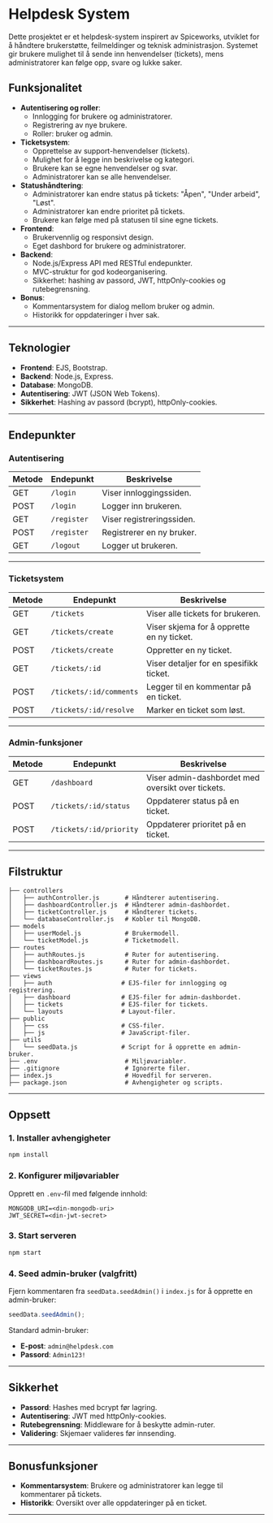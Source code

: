 # Helpdesk System

Dette prosjektet er et helpdesk-system inspirert av Spiceworks, utviklet for å håndtere brukerstøtte, feilmeldinger og teknisk administrasjon. Systemet gir brukere mulighet til å sende inn henvendelser (tickets), mens administratorer kan følge opp, svare og lukke saker.

## Funksjonalitet
- **Autentisering og roller**:
  - Innlogging for brukere og administratorer.
  - Registrering av nye brukere.
  - Roller: bruker og admin.
- **Ticketsystem**:
  - Opprettelse av support-henvendelser (tickets).
  - Mulighet for å legge inn beskrivelse og kategori.
  - Brukere kan se egne henvendelser og svar.
  - Administratorer kan se alle henvendelser.
- **Statushåndtering**:
  - Administratorer kan endre status på tickets: "Åpen", "Under arbeid", "Løst".
  - Administratorer kan endre prioritet på tickets.
  - Brukere kan følge med på statusen til sine egne tickets.
- **Frontend**:
  - Brukervennlig og responsivt design.
  - Eget dashbord for brukere og administratorer.
- **Backend**:
  - Node.js/Express API med RESTful endepunkter.
  - MVC-struktur for god kodeorganisering.
  - Sikkerhet: hashing av passord, JWT, httpOnly-cookies og rutebegrensning.
- **Bonus**:
  - Kommentarsystem for dialog mellom bruker og admin.
  - Historikk for oppdateringer i hver sak.

---

## Teknologier
- **Frontend**: EJS, Bootstrap.
- **Backend**: Node.js, Express.
- **Database**: MongoDB.
- **Autentisering**: JWT (JSON Web Tokens).
- **Sikkerhet**: Hashing av passord (bcrypt), httpOnly-cookies.

---

## Endepunkter

### **Autentisering**
| Metode | Endepunkt       | Beskrivelse                          |
|--------|-----------------|--------------------------------------|
| GET    | `/login`        | Viser innloggingssiden.             |
| POST   | `/login`        | Logger inn brukeren.                |
| GET    | `/register`     | Viser registreringssiden.           |
| POST   | `/register`     | Registrerer en ny bruker.           |
| GET    | `/logout`       | Logger ut brukeren.                 |

---

### **Ticketsystem**
| Metode | Endepunkt                  | Beskrivelse                                      |
|--------|----------------------------|--------------------------------------------------|
| GET    | `/tickets`                 | Viser alle tickets for brukeren.                |
| GET    | `/tickets/create`          | Viser skjema for å opprette en ny ticket.       |
| POST   | `/tickets/create`          | Oppretter en ny ticket.                         |
| GET    | `/tickets/:id`             | Viser detaljer for en spesifikk ticket.         |
| POST   | `/tickets/:id/comments`    | Legger til en kommentar på en ticket.           |
| POST   | `/tickets/:id/resolve`     | Marker en ticket som løst.                      |

---

### **Admin-funksjoner**
| Metode | Endepunkt                  | Beskrivelse                                      |
|--------|----------------------------|--------------------------------------------------|
| GET    | `/dashboard`               | Viser admin-dashbordet med oversikt over tickets.|
| POST   | `/tickets/:id/status`      | Oppdaterer status på en ticket.                 |
| POST   | `/tickets/:id/priority`    | Oppdaterer prioritet på en ticket.              |

---

## Filstruktur
```
├── controllers
│   ├── authController.js       # Håndterer autentisering.
│   ├── dashboardController.js  # Håndterer admin-dashbordet.
│   ├── ticketController.js     # Håndterer tickets.
│   └── databaseController.js   # Kobler til MongoDB.
├── models
│   ├── userModel.js            # Brukermodell.
│   └── ticketModel.js          # Ticketmodell.
├── routes
│   ├── authRoutes.js           # Ruter for autentisering.
│   ├── dashboardRoutes.js      # Ruter for admin-dashbordet.
│   └── ticketRoutes.js         # Ruter for tickets.
├── views
│   ├── auth                   # EJS-filer for innlogging og registrering.
│   ├── dashboard              # EJS-filer for admin-dashbordet.
│   ├── tickets                # EJS-filer for tickets.
│   └── layouts                # Layout-filer.
├── public
│   ├── css                    # CSS-filer.
│   ├── js                     # JavaScript-filer.
├── utils
│   └── seedData.js            # Script for å opprette en admin-bruker.
├── .env                        # Miljøvariabler.
├── .gitignore                  # Ignorerte filer.
├── index.js                    # Hovedfil for serveren.
├── package.json                # Avhengigheter og scripts.
```

---

## Oppsett

### 1. Installer avhengigheter
```bash
npm install
```

### 2. Konfigurer miljøvariabler
Opprett en `.env`-fil med følgende innhold:
```
MONGODB_URI=<din-mongodb-uri>
JWT_SECRET=<din-jwt-secret>
```

### 3. Start serveren
```bash
npm start
```

### 4. Seed admin-bruker (valgfritt)
Fjern kommentaren fra `seedData.seedAdmin()` i `index.js` for å opprette en admin-bruker:
```javascript
seedData.seedAdmin();
```
Standard admin-bruker:
- **E-post**: `admin@helpdesk.com`
- **Passord**: `Admin123!`

---

## Sikkerhet
- **Passord**: Hashes med bcrypt før lagring.
- **Autentisering**: JWT med httpOnly-cookies.
- **Rutebegrensning**: Middleware for å beskytte admin-ruter.
- **Validering**: Skjemaer valideres før innsending.

---

## Bonusfunksjoner
- **Kommentarsystem**: Brukere og administratorer kan legge til kommentarer på tickets.
- **Historikk**: Oversikt over alle oppdateringer på en ticket.

---
